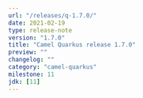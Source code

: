 ```yaml
---
url: "/releases/q-1.7.0/"
date: 2021-02-19
type: release-note
version: "1.7.0"
title: "Camel Quarkus release 1.7.0"
preview: ""
changelog: ""
category: "camel-quarkus"
milestone: 11
jdk: [11]
---
```

